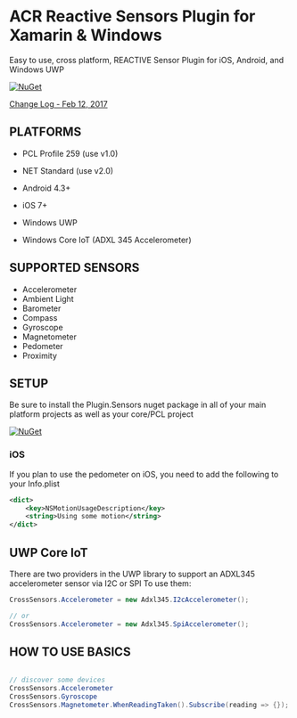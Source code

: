 # ACR Reactive Sensors Plugin for Xamarin & Windows
Easy to use, cross platform, REACTIVE Sensor Plugin for iOS, Android, and Windows UWP

[![NuGet](https://img.shields.io/nuget/v/Plugin.Sensors.svg?maxAge=2592000)](https://www.nuget.org/packages/Plugin.Sensors/)

[Change Log - Feb 12, 2017](changelog.md)


## PLATFORMS
* PCL Profile 259 (use v1.0)
* NET Standard (use v2.0)

* Android 4.3+
* iOS 7+
* Windows UWP 
* Windows Core IoT (ADXL 345 Accelerometer)


## SUPPORTED SENSORS

* Accelerometer
* Ambient Light
* Barometer
* Compass
* Gyroscope
* Magnetometer
* Pedometer
* Proximity


## SETUP

Be sure to install the Plugin.Sensors nuget package in all of your main platform projects as well as your core/PCL project

[![NuGet](https://img.shields.io/nuget/v/Plugin.Sensors.svg?maxAge=2592000)](https://www.nuget.org/packages/Plugin.Sensors/)

### iOS

If you plan to use the pedometer on iOS, you need to add the following to your Info.plist

```xml
<dict>
	<key>NSMotionUsageDescription</key>
	<string>Using some motion</string>
</dict>
```

## UWP Core IoT

There are two providers in the UWP library to support an ADXL345 accelerometer sensor via I2C or SPI
To use them:

```csharp
CrossSensors.Accelerometer = new Adxl345.I2cAccelerometer();

// or
CrossSensors.Accelerometer = new Adxl345.SpiAccelerometer();
```


## HOW TO USE BASICS

```csharp

// discover some devices
CrossSensors.Accelerometer
CrossSensors.Gyroscope
CrossSensors.Magnetometer.WhenReadingTaken().Subscribe(reading => {});

```

